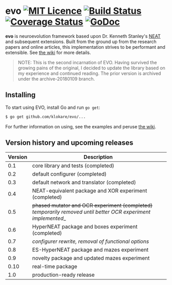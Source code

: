 evo [![MIT Licence](https://badges.frapsoft.com/os/mit/mit.png?v=103)](https://opensource.org/licenses/mit-license.php) [![Build Status](https://travis-ci.org/gonum/gonum.svg?branch=master)](https://travis-ci.org/gonum/gonum) [![Coverage Status](https://coveralls.io/repos/github/klokare/evo/badge.svg?branch=master)](https://coveralls.io/github/klokare/evo?branch=master) [![GoDoc](https://godoc.org/github.com/klokare/evo?status.svg)](https://godoc.org/github.com/klokare/evo)
====

**evo** is neuroevolution framework based upon Dr. Kenneth Stanley's [NEAT](https://www.cs.ucf.edu/~kstanley/neat.html) and subsequent extensions. Built from the ground up from the research papers and online articles, this implementation strives to be performant and extensible. See [the wiki](https://github.com/klokare/evo/wiki) for more details.

> NOTE: This is the second incarnation of EVO. Having survived the growing pains of the original, I decided to update the library based on my experience and continued reading. The prior version is archived under the archive-20180109 branch.

## Installing
To start using EVO, install Go and run `go get`:

```sh
$ go get github.com/klokare/evo/...
```

For further information on using, see the examples and peruse [the wiki](https://github.com/klokare/evo/wiki).

## Version history and upcoming releases
Version|Description
-------|-----------
0.1|core library and tests (completed)
0.2|default configurer (completed)
0.3|default network and translator (completed)
0.4|NEAT-equivalent package and XOR experiment (completed)
0.5|~~phased mutator and OCR experiment (completed)~~ _temporarily removed until better OCR experiment implemented__
0.6|HyperNEAT package and boxes experiment (completed)
0.7|*configurer rewrite, removal of functional options*
0.8|ES-HyperNEAT package and mazes experiment
0.9|novelty package and updated mazes experiment
0.10|real-time package
1.0|production-ready release